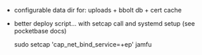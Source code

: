 * configurable data dir for: uploads + bbolt db + cert cache
* better deploy script... with setcap call and systemd setup (see pocketbase docs)


    sudo setcap 'cap_net_bind_service=+ep' jamfu

